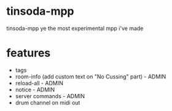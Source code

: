 # tinsoda-mpp
tinsoda-mpp ye the most experimental mpp i've made

# features
- tags 
- room-info (add custom text on "No Cussing" part) - ADMIN
- reload-all - ADMIN
- notice - ADMIN
- server commands - ADMIN
- drum channel on midi out
